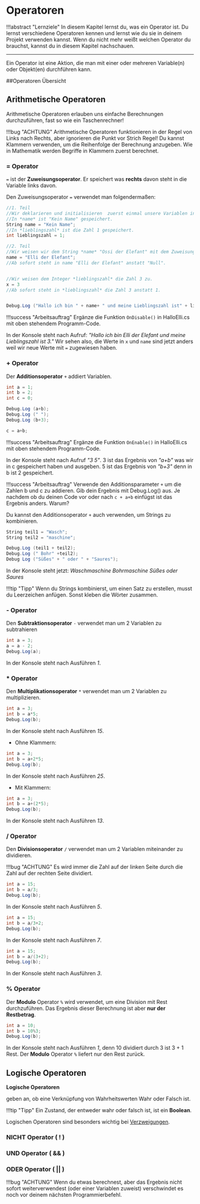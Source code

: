 # Operatoren

!!!abstract "Lernziele"
    In diesem Kapitel lernst du, was ein Operator ist. Du lernst verschiedene Operatoren kennen und lernst wie du sie in deinem Projekt verwenden kannst. Wenn du nicht mehr weißt welchen Operator du brauchst, kannst du in diesem Kapitel nachschauen.

----  

Ein Operator ist eine Aktion, die man mit einer oder mehreren Variable(n) oder Objekt(en) durchführen kann. 


<!--Das Ergebnis bestimmt die Art Operator.-->

<!--Wir beschäftigen uns jetzt mit den wichtigsten Operatoren, die wir beim Spieleprogrammieren brauchen.-->

##Operatoren Übersicht

<!-- TABELLE MIT KURZBESCHREIBUNGEN-->


## Arithmetische Operatoren
Arithmetische Operatoren erlauben uns einfache Berechnungen durchzuführen, fast so wie ein Taschenrechner!

!!!bug "ACHTUNG"
    Arithmetische Operatoren funktionieren in der Regel von Links nach Rechts, aber ignorieren die Punkt vor Strich Regel!
    Du kannst Klammern verwenden, um die Reihenfolge der Berechnung anzugeben. Wie in Mathematik werden Begriffe in Klammern zuerst berechnet. <!--Es ist sehr wichtig Klammern zu setzen, damit nichts falsche berechnet wird.-->


### = Operator 

```=``` ist der **Zuweisungsoperator**. Er speichert was **rechts** davon steht in die Variable links davon. 

<!--!!!tip "Tipp" 
    Zum Initialisieren einer Variable kannst du auch den Zuweisungsoperatoren verwenden.-->

Den Zuweisungsoperator ```=``` verwendet man folgendermaßen:

``` c#
//1. Teil
//Wir deklarieren und initialisieren  zuerst einmal unsere Variablen int x und String name.
//In *name* ist "Kein Name" gespeichert. 
String name = "Kein Name";
//In *lieblingszahl* ist die Zahl 1 gespeichert.
int lieblingszahl = 1;

//2. Teil
//Wir weisen wir dem String *name* "Ossi der Elefant" mit dem Zuweisungsoperator = zu.
name = "Elli der Elefant";
//Ab sofort steht in name "Elli der Elefant" anstatt "Null".


//Wir weisen dem Integer *lieblingszahl* die Zahl 3 zu.
x = 3
//Ab sofort steht in *lieblingszahl* die Zahl 3 anstatt 1.


Debug.Log ("Hallo ich bin " + name+ " und meine Lieblingszahl ist" + lieblingszahl);
```

!!!success "Arbeitsauftrag"
    Ergänze die Funktion ```OnDisable()``` in HalloElli.cs mit oben stehendem Programm-Code.

In der Konsole steht nach Aufruf: *"Hallo ich bin Elli der Elefant und meine Lieblingszahl ist 3."* 
Wir sehen also, die Werte in ```x``` und ```name``` sind jetzt anders weil wir neue Werte mit ```=``` zugewiesen haben.

### + Operator

Der **Additionsoperator** ```+``` addiert Variablen.

``` c#
int a = 1;      
int b = 2;      
int c = 0;

Debug.Log (a+b);
Debug.Log (" ");
Debug.Log (b+3);

c = a+b;
```

!!!success "Arbeitsauftrag"
    Ergänze die Funktion ```OnEnable()``` in HalloElli.cs mit oben stehendem Programm-Code.

In der Konsole steht nach Aufruf *"3 5"*. 
3 ist das Ergebnis von *"a+b"* was wir in c gespeichert haben und ausgeben. 
5 ist das Ergebnis von *"b+3"* denn in b ist 2 gespeichert.

!!!success "Arbeitsauftrag" 
    Verwende den Additionsparameter ```+``` um die Zahlen b und c zu addieren. Gib dein Ergebnis mit Debug.Log() aus. Je nachdem ob du deinen Code vor oder nach ```c + a+b``` einfügst ist das Ergebnis anders. Warum?

Du kannst den Additionsoperator ```+``` auch verwenden, um Strings zu kombinieren.

``` c#
String teil1 = "Wasch";
String teil2 = "maschine";

Debug.Log (teil1 + teil2);
Debug.Log (" Bohr" +teil2);
Debug Log ("Süßes" + " oder " + "Saures");
```

In der Konsole steht jetzt: *Waschmaschine Bohrmaschine Süßes oder Saures*

!!!tip "Tipp" 
    Wenn du Strings kombinierst, um einen Satz zu erstellen, musst du Leerzeichen anfügen. Sonst kleben die Wörter zusammen.
	

### - Operator
Den **Subtraktionsoperator** ```-``` verwendet man um 2 Variablen zu subtrahieren

``` c#
int a = 3; 
a = a - 2;
Debug.Log(a);
```
In der Konsole steht nach Ausführen *1*. 


### * Operator
Den **Multiplikationsoperator** ```*``` verwendet man um 2 Variablen zu multiplizieren.

``` c#
int a = 3;
int b = a*5;
Debug.Log(b);
```

In der Konsole steht nach Ausführen *15*.  




* Ohne Klammern:
``` c#
int a = 3;
int b = a+2*5;
Debug.Log(b);
```
In der Konsole steht nach Ausführen *25*.  


* Mit Klammern:
``` c#
int a = 3;
int b = a+(2*5);
Debug.Log(b);
```
In der Konsole steht nach Ausführen *13*.  


### / Operator
Den **Divisionsoperator** ```/``` verwendet man um 2 Variablen miteinander zu dividieren. 

!!!bug "ACHTUNG"
    Es wird immer die Zahl auf der linken Seite durch die Zahl auf der rechten Seite dividiert.


``` c#
int a = 15;
int b = a/3;
Debug.Log(b);
```
In der Konsole steht nach Ausführen *5*.  

``` c#
int a = 15;
int b = a/3+2;
Debug.Log(b);
```
In der Konsole steht nach Ausführen *7*. 

``` c#
int a = 15;
int b = a/(3+2);
Debug.Log(b);
```
In der Konsole steht nach Ausführen *3*.  

### % Operator

Der **Modulo** Operator ```%``` wird verwendet, um eine Division mit Rest durchzuführen. Das Ergebnis dieser Berechnung ist aber **nur der Restbetrag**.

```c#
int a = 10;
int b = 10%3;
Debug.Log(b);
```
In der Konsole steht nach Ausführen *1*, denn 10 dividiert durch 3 ist 3 + 1 Rest. Der **Modulo** Operator ```%``` liefert nur den Rest zurück.



## Logische Operatoren

**Logische Operatoren** 
<!--unterscheiden sich von Arithmetischen Operatoren darin, dass sie dir kein Ergebnis an sich zurückgeben, sondern stattdessen--> geben an, ob eine Verknüpfung von Wahrheitswerten Wahr oder Falsch ist.

!!!tip "Tipp"
    Ein Zustand, der entweder wahr oder falsch ist, ist ein **Boolean**. 


Logischen Operatoren sind besonders wichtig bei [Verzweigungen](conditionals.md).

### NICHT Operator ( ! )
### UND Operator ( && )
### ODER Operator ( || )


!!!bug "ACHTUNG" 
    Wenn du etwas berechnest, aber das Ergebnis nicht sofort weiterverwendest (oder einer Variablen zuweist) verschwindet es noch vor deinem nächsten Programmierbefehl.
